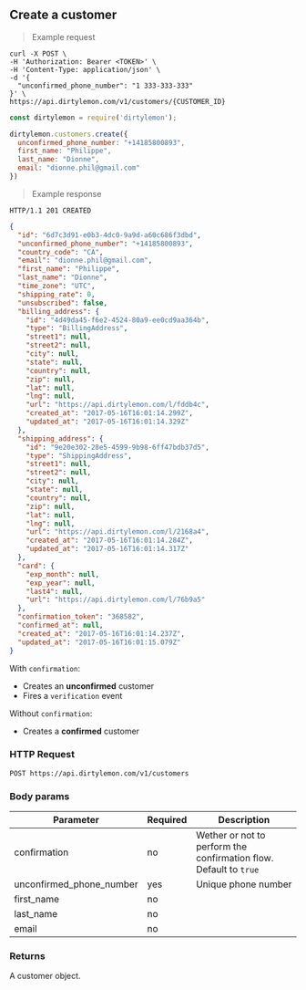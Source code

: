 ## Create a customer

> Example request

```shell
curl -X POST \
-H 'Authorization: Bearer <TOKEN>' \
-H 'Content-Type: application/json' \
-d '{
  "unconfirmed_phone_number": "1 333-333-333"
}' \
https://api.dirtylemon.com/v1/customers/{CUSTOMER_ID}
```

```javascript
const dirtylemon = require('dirtylemon');

dirtylemon.customers.create({
  unconfirmed_phone_number: "+14185800893",
  first_name: "Philippe",
  last_name: "Dionne",
  email: "dionne.phil@gmail.com"
})
```

> Example response

```http
HTTP/1.1 201 CREATED
```

```json
{
  "id": "6d7c3d91-e0b3-4dc0-9a9d-a60c686f3dbd",
  "unconfirmed_phone_number": "+14185800893",
  "country_code": "CA",
  "email": "dionne.phil@gmail.com",
  "first_name": "Philippe",
  "last_name": "Dionne",
  "time_zone": "UTC",
  "shipping_rate": 0,
  "unsubscribed": false,
  "billing_address": {
    "id": "4d49da45-f6e2-4524-80a9-ee0cd9aa364b",
    "type": "BillingAddress",
    "street1": null,
    "street2": null,
    "city": null,
    "state": null,
    "country": null,
    "zip": null,
    "lat": null,
    "lng": null,
    "url": "https://api.dirtylemon.com/l/fddb4c",
    "created_at": "2017-05-16T16:01:14.299Z",
    "updated_at": "2017-05-16T16:01:14.329Z"
  },
  "shipping_address": {
    "id": "9e20e302-28e5-4599-9b98-6ff47bdb37d5",
    "type": "ShippingAddress",
    "street1": null,
    "street2": null,
    "city": null,
    "state": null,
    "country": null,
    "zip": null,
    "lat": null,
    "lng": null,
    "url": "https://api.dirtylemon.com/l/2168a4",
    "created_at": "2017-05-16T16:01:14.284Z",
    "updated_at": "2017-05-16T16:01:14.317Z"
  },
  "card": {
    "exp_month": null,
    "exp_year": null,
    "last4": null,
    "url": "https://api.dirtylemon.com/l/76b9a5"
  },
  "confirmation_token": "368582",
  "confirmed_at": null,
  "created_at": "2017-05-16T16:01:14.237Z",
  "updated_at": "2017-05-16T16:01:15.079Z"
}
```

With `confirmation`:

  - Creates an __unconfirmed__ customer
  - Fires a `verification` event

Without `confirmation`:

  - Creates a __confirmed__ customer


### HTTP Request

`POST https://api.dirtylemon.com/v1/customers`

### Body params

| Parameter | Required | Description |
| --------- | -------- | ------------|
| confirmation | no | Wether or not to perform the confirmation flow. Default to `true` |
| unconfirmed_phone_number | yes | Unique phone number |
| first_name | no |  |
| last_name | no |  |
| email | no |  |

### Returns

A customer object.
